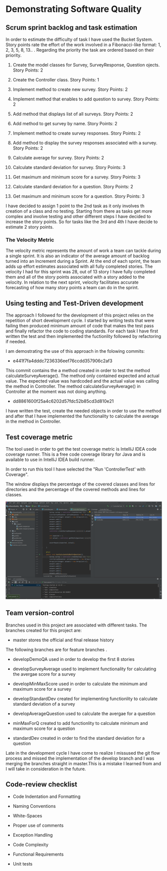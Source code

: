 # Demonstrating Software Quality

## Scrum sprint backlog and task estimation

In order to estimate the difficulty of task I have used the Bucket System.
Story points rate the  effort of the work involved in a Fibonacci-like format:  1, 2, 3, 5, 8, 13.. .
Regarding the priority the task are ordered based on their priority.

1. Create the model classes for Survey, SurveyResponse, Question ojects. Story Points: 2

2. Create the Controller class. Story Points: 1

3. Implement method to create new survey. Story Points: 2

4. Implement method that enables to add question to survey. Story Points: 2

5. Add method that displays list of all surveys. Story Points: 2

6. Add method to get survey by name. Story Points: 2

7. Implement method to create survey responses. Story Points: 2

8. Add method to display the survey responses associated with a survey. Story Points: 2

9. Calculate average for survey. Story Points: 2

10. Calculate standard deviation for survey. Story Points: 3

11. Get maximum and minimum score for a survey. Story Points: 3

12. Calculate standard deviation for a question. Story Points: 2

13. Get maximum and minimum score for a question. Story Points: 3

I have decided to assign 1 point to the 2nd task as it only involves th creation of a class and no testing. Starting from there as tasks get more complex and involve testing and other different steps I have decided to increase the story points. So for tasks like the 3rd and 4th I have decide to estimate 2 story points.

### The Velocity Metric

The velocity metric represents the amount of work a team can tackle during a single sprint. It is also an indicator of the average amount of backlog turned into an Increment during a Sprint.
At the end of each sprint, the team adds up effort estimates associated with all fully completed stories.
The velocity I had for this sprint was 28, out of 13 story I have fully completed them and all of the story points associated with a story added to the velocity.
In relation to the next sprint, velocity facilitates accurate forecasting of how many story points a team can do in the sprint.

## Using testing and Test-Driven development

The approach I followed for the development of this project relies on the repetition of short development cycle.
I started by writing tests that were failing then produced minimum amount of code that makes the test pass and finally refactor the code to coding standards.
For each task I have first written the test and then implemented the fuctionlity followed by refactoring if needed.

I am demostrating the use of this approach in the folowing commits:

- e441f7fa4dddc7236336eef76ccdd357906c2af3

This commit contains the a method created in order to test the method calculateSurveyAverage(). The method only contained expected and actual value. The expected value was hardcoded and the actual value was calling the method in Controller.
The method calculateSurveyAverage() in Controller at the moment was not doing anything.

- dd8861600f25a4c6202d57fdc52b85cd3d810e21

I have written the test, create the needed objects in order to use the method and after that I have implemented the functionality to calculate the average in the method in Controller.

## Test coverage metric

The tool used in order to get the test coverage metric is IntelliJ IDEA code coverage runner. This is a free code coverage library for Java and is available to use in IntelliJ IDEA build runner.

In order to run this tool I have selected the "Run 'ControllerTest' with Coverage".

The  window displays the percentage of the covered classes and lines for directories and the percentage of the covered methods and lines for classes.

![Test Coverage](coverage.PNG)

## Team version-control

Branches used in this project are associated with different tasks.
The branches created for this project are:

- master stores the official and final release history

The following branches are for feature branches .

- developDemoQA used in order to develop the first 8 stories

- developSurveyAverage used to implement functionality for calculating the avergae score for a survey

- developMinMaxScore used in order to calculate the minimum and maximum score for a survey

- developStandardDev created for implementing functionlity to calculate standard deviation of a survey

- developAverageQuestion used to calculate the avergae for a question

- minMaxForQ created to add functionlity to calculate minimum and maximum score for a question

- standardDev created in order to find the standard deviation for a question

Late in the development cycle I have come to realize I missused the git flow process and missed the implementation of the develop branch and I was merging the branches straight in master.This is a mistake I learned from and I will take in consideration in the future.

## Code-review checklist

- Code Indentation and Formatting

- Naming Conventions

- White-Spaces

- Proper use of comments

- Exception Handling

- Code Complexity

- Functional Requirements

- Unit tests

